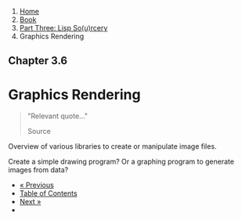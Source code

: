 <ol class="breadcrumb">
  <li><a href="/">Home</a></li>
  <li><a href="/book/">Book</a></li>
  <li><a href="/book/3-0-0-overview/">Part Three: Lisp So(u)rcery</a></li>
  <li class="active">Graphics Rendering</li>
</ol>

## Chapter 3.6

# Graphics Rendering

> "Relevant quote..."
> <footer>Source</footer>

Overview of various libraries to create or manipulate image files.

Create a simple drawing program? Or a graphing program to generate images from data?

<ul class="pager">
  <li class="previous"><a href="/book/3-05-0-reverse-engineering/">&laquo; Previous</a></li>
  <li><a href="/book/">Table of Contents</a></li>
  <li class="next"><a href="/book/3-07-0-gaming/">Next &raquo;</a><li>
</ul>
